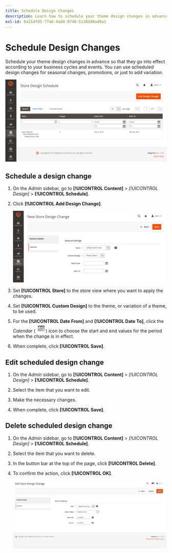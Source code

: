 ```yaml
---
title: Schedule Design Changes
description: Learn how to schedule your theme design changes in advance
exl-id: 0a214fd5-77a6-4ad4-9740-5138d40ad0a1
---
```

# Schedule Design Changes

Schedule your theme design changes in advance so that they go into effect according to your business cycles and events. You can use scheduled design changes for seasonal changes, promotions, or just to add variation.

![Scheduled design changes](./assets/design-schedule.png)<!-- zoom -->

## Schedule a design change

1. On the _Admin_ sidebar, go to **[!UICONTROL Content]** > _[!UICONTROL Design]_ > **[!UICONTROL Schedule]**.

1. Click **[!UICONTROL Add Design Change]**.

   ![New Store Design Change settings](./assets/design-schedule-change-new.png)<!-- zoom -->

1. Set **[!UICONTROL Store]** to the store view where you want to apply the changes.

1. Set **[!UICONTROL Custom Design]** to the theme, or variation of a theme, to be used.

1. For the **[!UICONTROL Date From]** and **[!UICONTROL Date To]**, click the _Calendar_ (![Calendar icon](../assets/icon-calendar.png)) icon to choose the start and end values for the period when the change is in effect.

1. When complete, click **[!UICONTROL Save]**.

## Edit scheduled design change

1. On the _Admin_ sidebar, go to **[!UICONTROL Content]** > _[!UICONTROL Design]_ > **[!UICONTROL Schedule]**.

1. Select the item that you want to edit.

1. Make the necessary changes.

1. When complete, click **[!UICONTROL Save]**.

## Delete scheduled design change

1. On the _Admin_ sidebar, go to **[!UICONTROL Content]** > _[!UICONTROL Design]_ > **[!UICONTROL Schedule]**.

1. Select the item that you want to delete.

1. In the button bar at the top of the page, click **[!UICONTROL Delete]**.

1. To confirm the action, click **[!UICONTROL OK]**.

   ![Delete Scheduled Design Change](./assets/delete-store-design-change.png)<!-- zoom -->
